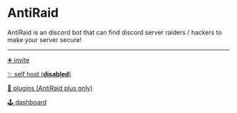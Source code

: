 # AntiRaid

AntiRaid is an discord bot that can find discord server raiders / hackers to make your server secure!

--------------------------------------------------------------------------------------------------------------------------------

[➕ invite](https://discord.com/api/oauth2/authorize?client_id=786240109376176138&permissions=8&scope=bot)

[✨ self host (**__disabled__**)](https://github.com/lgamerlive/the-official-docs/blob/main/antiraid/selfhost.md#self-host)

[🧩 plugins (AntiRaid plus only)](https://github.com/lgamerlive/the-official-docs/tree/main/antiraid/plugins)

[🕹 dashboard](http://lgamervelabs-dashboard.glitch.me/login.html)
